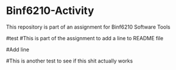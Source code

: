 # Binf6210-Activity
This repository is part of an assignment for Binf6210 Software Tools 

#test
#This is part of the assignment to add a line to README file

#Add line


#This is another test to see if this shit actually works